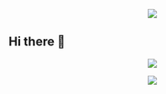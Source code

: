 <p align="center">
<img src="https://capsule-render.vercel.app/api?type=waving&color=timeGradient&height=300&&section=header&text=Welcome&fontSize=90&fontAlign=50&fontAlignY=30&desc=-----------&descAlign=50&descSize=30&descAlignY=60&animation=twinkling" />
</p>

## Hi there 👋


<p align="center">
  <a href="https://skillicons.dev">
    <img src="https://skillicons.dev/icons?i=pycharm,anaconda,matlab,vscode" />
  </a>
</p>

































<p align="center">
<img src="https://capsule-render.vercel.app/api?type=waving&color=timeGradient&height=300&&section=footer&text=Bye!&fontSize=90&fontAlign=50&fontAlignY=70&desc=end&descAlign=50&descSize=30&descAlignY=40&animation=twinkling" />
</p>
